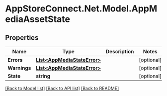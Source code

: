 # AppStoreConnect.Net.Model.AppMediaAssetState

## Properties

Name | Type | Description | Notes
------------ | ------------- | ------------- | -------------
**Errors** | [**List&lt;AppMediaStateError&gt;**](AppMediaStateError.md) |  | [optional] 
**Warnings** | [**List&lt;AppMediaStateError&gt;**](AppMediaStateError.md) |  | [optional] 
**State** | **string** |  | [optional] 

[[Back to Model list]](../README.md#documentation-for-models) [[Back to API list]](../README.md#documentation-for-api-endpoints) [[Back to README]](../README.md)

